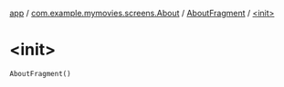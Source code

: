 [app](../../index.md) / [com.example.mymovies.screens.About](../index.md) / [AboutFragment](index.md) / [&lt;init&gt;](./-init-.md)

# &lt;init&gt;

`AboutFragment()`